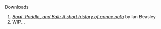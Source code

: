Downloads
1. [_Boat, Paddle, and Ball: A short history of canoe polo_](files/boat_paddle_and_ball_rev2.pdf) by Ian Beasley
2. WIP...
